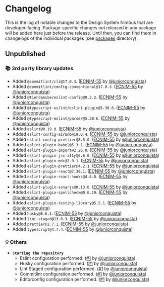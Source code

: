 # Changelog

This is the log of notable changes to the Design System Nimbus that are developer-facing.
Package-specific changes not released in any package will be added here just before the release. Until then, you can find them in changelogs of the individual packages (see [packages](./packages) directory).

## Unpublished

### 📚 3rd party library updates

- Added `@commitlint/cli@17.0.3`. ([ECNIM-55](https://tiendanube.atlassian.net/browse/ECNIM-55) by [@juniorconquista](https://github.com/juniorconquista))
- Added `@commitlint/config-conventional@17.0.3`. ([ECNIM-55](https://tiendanube.atlassian.net/browse/ECNIM-55) by [@juniorconquista](https://github.com/juniorconquista))
- Added `@tiendanube/eslint-config@0.3.2`. ([ECNIM-55](https://tiendanube.atlassian.net/browse/ECNIM-55) by [@juniorconquista](https://github.com/juniorconquista))
- Added `@typescript-eslint/eslint-plugin@5.30.6`. ([ECNIM-55](https://tiendanube.atlassian.net/browse/ECNIM-55) by [@juniorconquista](https://github.com/juniorconquista))
- Added `@typescript-eslint/parser@5.30.6`. ([ECNIM-55](https://tiendanube.atlassian.net/browse/ECNIM-55) by [@juniorconquista](https://github.com/juniorconquista))
- Added `eslint@8.19.0`. ([ECNIM-55](https://tiendanube.atlassian.net/browse/ECNIM-55) by [@juniorconquista](https://github.com/juniorconquista))
- Added `eslint-config-airbnb@19.0.4`. ([ECNIM-55](https://tiendanube.atlassian.net/browse/ECNIM-55) by [@juniorconquista](https://github.com/juniorconquista))
- Added `eslint-config-prettier@8.5.0`. ([ECNIM-55](https://tiendanube.atlassian.net/browse/ECNIM-55) by [@juniorconquista](https://github.com/juniorconquista))
- Added `eslint-plugin-babel@5.3.1`. ([ECNIM-55](https://tiendanube.atlassian.net/browse/ECNIM-55) by [@juniorconquista](https://github.com/juniorconquista))
- Added `eslint-plugin-import@2.26.0`. ([ECNIM-55](https://tiendanube.atlassian.net/browse/ECNIM-55) by [@juniorconquista](https://github.com/juniorconquista))
- Added `eslint-plugin-jsx-a11y@6.6.0`. ([ECNIM-55](https://tiendanube.atlassian.net/browse/ECNIM-55) by [@juniorconquista](https://github.com/juniorconquista))
- Added `eslint-plugin-mdx@2.0.1`. ([ECNIM-55](https://tiendanube.atlassian.net/browse/ECNIM-55) by [@juniorconquista](https://github.com/juniorconquista))
- Added `eslint-plugin-prettier@4.2.1`. ([ECNIM-55](https://tiendanube.atlassian.net/browse/ECNIM-55) by [@juniorconquista](https://github.com/juniorconquista))
- Added `eslint-plugin-react@7.30.1`. ([ECNIM-55](https://tiendanube.atlassian.net/browse/ECNIM-55) by [@juniorconquista](https://github.com/juniorconquista))
- Added `eslint-plugin-react-hooks@4.6.0`. ([ECNIM-55](https://tiendanube.atlassian.net/browse/ECNIM-55) by [@juniorconquista](https://github.com/juniorconquista))
- Added `eslint-plugin-sonarjs@0.13.0`. ([ECNIM-55](https://tiendanube.atlassian.net/browse/ECNIM-55) by [@juniorconquista](https://github.com/juniorconquista))
- Added `eslint-plugin-spellcheck@0.0.19`. ([ECNIM-55](https://tiendanube.atlassian.net/browse/ECNIM-55) by [@juniorconquista](https://github.com/juniorconquista))
- Added `eslint-plugin-testing-library@5.5.1`. ([ECNIM-55](https://tiendanube.atlassian.net/browse/ECNIM-55) by [@juniorconquista](https://github.com/juniorconquista))
- Added `husky@8.0.1`. ([ECNIM-55](https://tiendanube.atlassian.net/browse/ECNIM-55) by [@juniorconquista](https://github.com/juniorconquista))
- Added `lint-staged@13.0.3`. ([ECNIM-55](https://tiendanube.atlassian.net/browse/ECNIM-55) by [@juniorconquista](https://github.com/juniorconquista))
- Added `prettier@2.7.1`. ([ECNIM-55](https://tiendanube.atlassian.net/browse/ECNIM-55) by [@juniorconquista](https://github.com/juniorconquista))
- Added `typescript@4.7.4`. ([ECNIM-55](https://tiendanube.atlassian.net/browse/ECNIM-55) by [@juniorconquista](https://github.com/juniorconquista))

<!-- ### 🛠 Breaking changes -->

<!-- ### 🎉 New features -->

<!-- ### 🐛 Bug fixes -->

### 💡 Others

- **`Starting the repository`**
  - Eslint configuration performed. ([#1](https://github.com/TiendaNube/nimbus-design-system/pull/1) by [@juniorconquista](https://github.com/juniorconquista))
  - Husky configuration performed. ([#1](https://github.com/TiendaNube/nimbus-design-system/pull/1) by [@juniorconquista](https://github.com/juniorconquista))
  - Lint Staged configuration performed. ([#1](https://github.com/TiendaNube/nimbus-design-system/pull/1) by [@juniorconquista](https://github.com/juniorconquista))
  - Commitlint configuration performed. ([#1](https://github.com/TiendaNube/nimbus-design-system/pull/1) by [@juniorconquista](https://github.com/juniorconquista))
  - Editorconfig configuration performed. ([#1](https://github.com/TiendaNube/nimbus-design-system/pull/1) by [@juniorconquista](https://github.com/juniorconquista))

<!-- ### ⚠️ Notices -->
